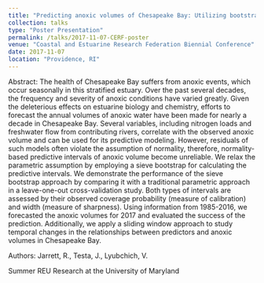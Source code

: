 ```yaml
---
title: "Predicting anoxic volumes of Chesapeake Bay: Utilizing bootstrapping to improve forecasts"
collection: talks
type: "Poster Presentation"
permalink: /talks/2017-11-07-CERF-poster
venue: "Coastal and Estuarine Research Federation Biennial Conference"
date: 2017-11-07
location: "Providence, RI"
---
```


Abstract: The health of Chesapeake Bay suffers from anoxic events, which occur seasonally in this stratified estuary. Over the past several decades, the frequency and severity of anoxic conditions have varied greatly. Given the deleterious effects on estuarine biology and chemistry, efforts to forecast the annual volumes of anoxic water have been made for nearly a decade in Chesapeake Bay. Several variables, including nitrogen loads and freshwater flow from contributing rivers, correlate with the observed anoxic volume and can be used for its predictive modeling. However, residuals of such models often violate the assumption of normality, therefore, normality-based predictive intervals of anoxic volume become unreliable. We relax the parametric assumption by employing a sieve bootstrap for calculating the predictive intervals. We demonstrate the performance of the sieve bootstrap approach by comparing it with a traditional parametric approach in a leave-one-out cross-validation study. Both types of intervals are assessed by their observed coverage probability (measure of calibration) and width (measure of sharpness). Using information from 1985-2016, we forecasted the anoxic volumes for 2017 and evaluated the success of the prediction. Additionally, we apply a sliding window approach to study temporal changes in the relationships between predictors and anoxic volumes in Chesapeake Bay.

Authors: Jarrett, R., Testa, J., Lyubchich, V.

Summer REU Research at the University of Maryland
